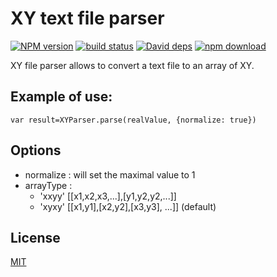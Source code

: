 # XY text file parser

  [![NPM version][npm-image]][npm-url]
  [![build status][travis-image]][travis-url]
  [![David deps][david-image]][david-url]
  [![npm download][download-image]][download-url]

XY file parser allows to convert a text file to an array of XY.


## Example of use:
```
var result=XYParser.parse(realValue, {normalize: true})
```

## Options

* normalize : will set the maximal value to 1
* arrayType :
  * 'xxyy' [[x1,x2,x3,...],[y1,y2,y2,...]]
  * 'xyxy' [[x1,y1],[x2,y2],[x3,y3], ...]] (default)

## License

  [MIT](./LICENSE)

[npm-image]: https://img.shields.io/npm/v/cheminfo-dummy.svg?style=flat-square
[npm-url]: https://www.npmjs.com/package/cheminfo-dummy
[travis-image]: https://img.shields.io/travis/cheminfo-js/dummy/master.svg?style=flat-square
[travis-url]: https://travis-ci.org/cheminfo-js/dummy
[david-image]: https://img.shields.io/david/cheminfo-js/dummy.svg?style=flat-square
[david-url]: https://david-dm.org/cheminfo-js/dummy
[download-image]: https://img.shields.io/npm/dm/cheminfo-dummy.svg?style=flat-square
[download-url]: https://www.npmjs.com/package/cheminfo-dummy
